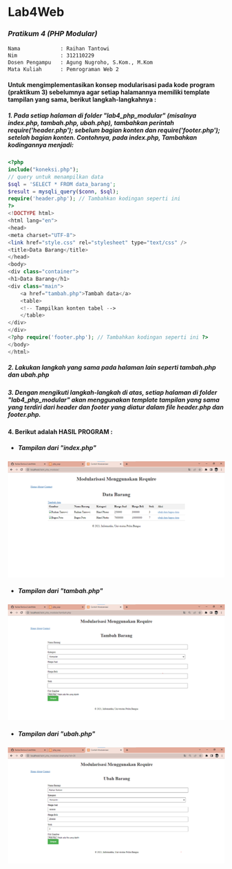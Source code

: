 # Lab4Web
### *Pratikum 4 (PHP Modular)*
```
Nama             : Raihan Tantowi
Nim              : 312110229
Dosen Pengampu   : Agung Nugroho, S.Kom., M.Kom
Mata Kuliah      : Pemrograman Web 2
```

#### Untuk mengimplementasikan konsep modularisasi pada kode program (praktikum 3)  sebelumnya agar setiap halamannya memiliki template tampilan yang sama, berikut langkah-langkahnya :
##### 1. Pada setiap halaman di folder "lab4_php_modular" (misalnya **index.php**, **tambah.php**, **ubah.php**), tambahkan perintah require('header.php'); sebelum bagian konten dan require('footer.php'); setelah bagian konten. Contohnya, pada index.php, Tambahkan kodingannya menjadi: 
```php
<?php
include("koneksi.php");
// query untuk menampilkan data
$sql = 'SELECT * FROM data_barang';
$result = mysqli_query($conn, $sql);
require('header.php'); // Tambahkan kodingan seperti ini
?>
<!DOCTYPE html>
<html lang="en">
<head>
<meta charset="UTF-8">
<link href="style.css" rel="stylesheet" type="text/css" />
<title>Data Barang</title>
</head>
<body>
<div class="container">
<h1>Data Barang</h1>
<div class="main">
    <a href="tambah.php">Tambah data</a>
    <table>
    <!-- Tampilkan konten tabel -->
    </table>
</div>
</div>
<?php require('footer.php'); // Tambahkan kodingan seperti ini ?>
</body>
</html>
```

##### 2. Lakukan langkah yang sama pada halaman lain seperti tambah.php dan ubah.php


##### 3. Dengan mengikuti langkah-langkah di atas, setiap halaman di folder "lab4_php_modular" akan menggunakan template tampilan yang sama yang terdiri dari header dan footer yang diatur dalam file header.php dan footer.php.


#### 4. Berikut adalah HASIL PROGRAM :
* ##### Tampilan dari *"index.php"*
![Gambar 1](Screenshoot/ss1.png)

* ##### Tampilan dari *"tambah.php"*
![Gambar 2](Screenshoot/ss2.png)

* ##### Tampilan dari *"ubah.php"*
![Gambar 3](Screenshoot/ss3.png)
